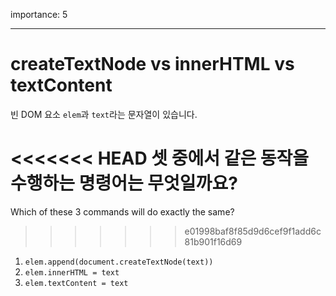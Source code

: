importance: 5

---

# createTextNode vs innerHTML vs textContent

빈 DOM 요소 `elem`과 `text`라는 문자열이 있습니다.

<<<<<<< HEAD
셋 중에서 같은 동작을 수행하는 명령어는 무엇일까요?
=======
Which of these 3 commands will do exactly the same?
>>>>>>> e01998baf8f85d9d6cef9f1add6c81b901f16d69

1. `elem.append(document.createTextNode(text))`
2. `elem.innerHTML = text`
3. `elem.textContent = text`
